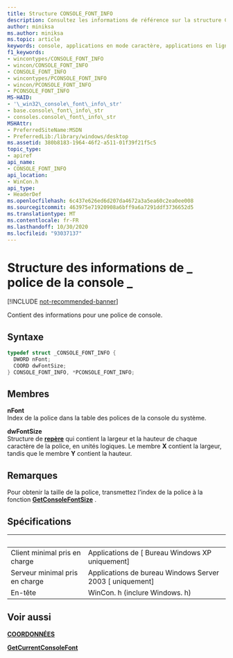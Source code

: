 ```yaml
---
title: Structure CONSOLE_FONT_INFO
description: Consultez les informations de référence sur la structure CONSOLE_FONT_INFO, qui contient l’index et la taille d’une police de console.
author: miniksa
ms.author: miniksa
ms.topic: article
keywords: console, applications en mode caractère, applications en ligne de commande, applications de terminal, API console
f1_keywords:
- wincontypes/CONSOLE_FONT_INFO
- wincon/CONSOLE_FONT_INFO
- CONSOLE_FONT_INFO
- wincontypes/PCONSOLE_FONT_INFO
- wincon/PCONSOLE_FONT_INFO
- PCONSOLE_FONT_INFO
MS-HAID:
- '\_win32\_console\_font\_info\_str'
- base.console\_font\_info\_str
- consoles.console\_font\_info\_str
MSHAttr:
- PreferredSiteName:MSDN
- PreferredLib:/library/windows/desktop
ms.assetid: 380b8183-1964-46f2-a511-01f39f21f5c5
topic_type:
- apiref
api_name:
- CONSOLE_FONT_INFO
api_location:
- WinCon.h
api_type:
- HeaderDef
ms.openlocfilehash: 6c437e626ed6d207da4672a3a5ea60c2ea0ee008
ms.sourcegitcommit: 463975e71920908a6bff9a6a7291ddf3736652d5
ms.translationtype: MT
ms.contentlocale: fr-FR
ms.lasthandoff: 10/30/2020
ms.locfileid: "93037137"
---
```

# <a name="console_font_info-structure"></a>Structure des informations de \_ police de la console \_

[!INCLUDE [not-recommended-banner](./includes/not-recommended-banner.md)]

Contient des informations pour une police de console.

## <a name="syntax"></a>Syntaxe

```C
typedef struct _CONSOLE_FONT_INFO {
  DWORD nFont;
  COORD dwFontSize;
} CONSOLE_FONT_INFO, *PCONSOLE_FONT_INFO;
```

## <a name="members"></a>Membres

**nFont**  
Index de la police dans la table des polices de la console du système.

**dwFontSize**  
Structure de [**repère**](coord-str.md) qui contient la largeur et la hauteur de chaque caractère de la police, en unités logiques. Le membre **X** contient la largeur, tandis que le membre **Y** contient la hauteur.

## <a name="remarks"></a>Remarques

Pour obtenir la taille de la police, transmettez l’index de la police à la fonction [**GetConsoleFontSize**](getconsolefontsize.md) .

## <a name="requirements"></a>Spécifications

| &nbsp; | &nbsp; |
|-|-|
| Client minimal pris en charge | Applications de \[ Bureau Windows XP uniquement\] |
| Serveur minimal pris en charge | Applications de bureau Windows Server 2003 \[ uniquement\] |
| En-tête | WinCon. h (inclure Windows. h) |

## <a name="see-also"></a>Voir aussi

[**COORDONNÉES**](coord-str.md)

[**GetCurrentConsoleFont**](getcurrentconsolefont.md)
